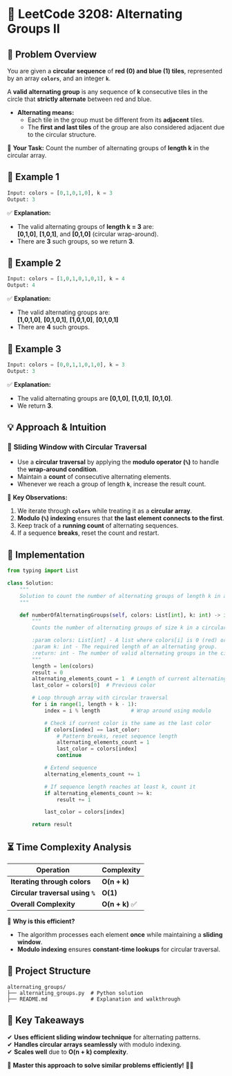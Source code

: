 # 🔄 **LeetCode 3208: Alternating Groups II**  

## 📌 **Problem Overview**  

You are given a **circular sequence** of **red (0) and blue (1) tiles**, represented by an array **`colors`**, and an integer **`k`**.  

A **valid alternating group** is any sequence of **k** consecutive tiles in the circle that **strictly alternate** between red and blue.  

- **Alternating means:**  
  - Each tile in the group must be different from its **adjacent** tiles.
  - The **first and last tiles** of the group are also considered adjacent due to the circular structure.  

🔹 **Your Task:** Count the number of alternating groups of **length k** in the circular array.  

## 📝 **Example 1**  
```python
Input: colors = [0,1,0,1,0], k = 3
Output: 3
```
✅ **Explanation:**  
- The valid alternating groups of **length k = 3** are:  
  **[0,1,0]**, **[1,0,1]**, and **[0,1,0]** (circular wrap-around).  
- There are **3** such groups, so we return **3**.

## 📝 **Example 2**  
```python
Input: colors = [1,0,1,0,1,0,1], k = 4
Output: 4
```
✅ **Explanation:**  
- The valid alternating groups are:  
  **[1,0,1,0]**, **[0,1,0,1]**, **[1,0,1,0]**, **[0,1,0,1]**  
- There are **4** such groups.

## 📝 **Example 3**  
```python
Input: colors = [0,0,1,1,0,1,0], k = 3
Output: 3
```
✅ **Explanation:**  
- The valid alternating groups are **[0,1,0]**, **[1,0,1]**, **[0,1,0]**.  
- We return **3**.

## 💡 **Approach & Intuition**  

### 🔹 **Sliding Window with Circular Traversal**  
- Use a **circular traversal** by applying the **modulo operator (`%`)** to handle the **wrap-around condition**.  
- Maintain a **count** of consecutive alternating elements.  
- Whenever we reach a group of length **`k`**, increase the result count.  

🔹 **Key Observations:**  
1. We iterate through **`colors`** while treating it as a **circular array**.  
2. **Modulo (`%`) indexing** ensures that **the last element connects to the first**.  
3. Keep track of a **running count** of alternating sequences.  
4. If a sequence **breaks**, reset the count and restart.  

## 🚀 **Implementation**  

```python
from typing import List

class Solution:
    """
    Solution to count the number of alternating groups of length k in a circular array.
    """

    def numberOfAlternatingGroups(self, colors: List[int], k: int) -> int:
        """
        Counts the number of alternating groups of size k in a circular sequence of red and blue tiles.

        :param colors: List[int] - A list where colors[i] is 0 (red) or 1 (blue).
        :param k: int - The required length of an alternating group.
        :return: int - The number of valid alternating groups in the circular sequence.
        """
        length = len(colors)
        result = 0
        alternating_elements_count = 1  # Length of current alternating sequence
        last_color = colors[0]  # Previous color

        # Loop through array with circular traversal
        for i in range(1, length + k - 1):
            index = i % length          # Wrap around using modulo

            # Check if current color is the same as the last color
            if colors[index] == last_color:
                # Pattern breaks, reset sequence length
                alternating_elements_count = 1
                last_color = colors[index]
                continue

            # Extend sequence
            alternating_elements_count += 1

            # If sequence length reaches at least k, count it
            if alternating_elements_count >= k:
                result += 1

            last_color = colors[index]

        return result

```

## ⏳ **Time Complexity Analysis**  

| Operation | Complexity |
|-----------|------------|
| **Iterating through colors** | **O(n + k)** |
| **Circular traversal using `%`** | **O(1)** |
| **Overall Complexity** | **O(n + k)** ✅ |

🔹 **Why is this efficient?**  
- The algorithm processes each element **once** while maintaining a **sliding window**.  
- **Modulo indexing** ensures **constant-time lookups** for circular traversal.  

## 📂 **Project Structure**  

```
alternating_groups/
├── alternating_groups.py  # Python solution
├── README.md              # Explanation and walkthrough
```

## 🎯 **Key Takeaways**  
✔ **Uses efficient sliding window technique** for alternating patterns.  
✔ **Handles circular arrays seamlessly** with modulo indexing.  
✔ **Scales well** due to **O(n + k) complexity**.  

🚀 **Master this approach to solve similar problems efficiently!** 🔄🔥  
